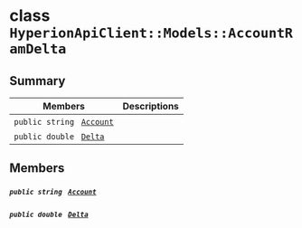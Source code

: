 # class `HyperionApiClient::Models::AccountRamDelta` 

## Summary

 Members                                | Descriptions                                
----------------------------------------|---------------------------------------------
`public string ` [`Account`](#class_hyperion_api_client_1_1_models_1_1_account_ram_delta_1a8edb7e614aa530a58c647d8d273b1d8b) | 
`public double ` [`Delta`](#class_hyperion_api_client_1_1_models_1_1_account_ram_delta_1a8466803d0c40a49457299b39f72651fe) | 

## Members

##### `public string ` [`Account`](#class_hyperion_api_client_1_1_models_1_1_account_ram_delta_1a8edb7e614aa530a58c647d8d273b1d8b) 

##### `public double ` [`Delta`](#class_hyperion_api_client_1_1_models_1_1_account_ram_delta_1a8466803d0c40a49457299b39f72651fe) 

